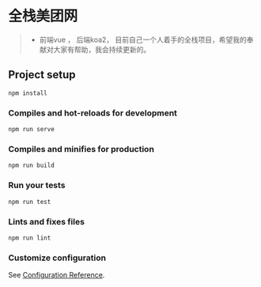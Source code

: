 # 全栈美团网

>*  前端vue ， 后端koa2， 目前自己一个人着手的全栈项目，希望我的奉献对大家有帮助，我会持续更新的。
## Project setup
```
npm install
```

### Compiles and hot-reloads for development
```
npm run serve
```

### Compiles and minifies for production
```
npm run build
```

### Run your tests
```
npm run test
```

### Lints and fixes files
```
npm run lint
```

### Customize configuration
See [Configuration Reference](https://cli.vuejs.org/config/).
